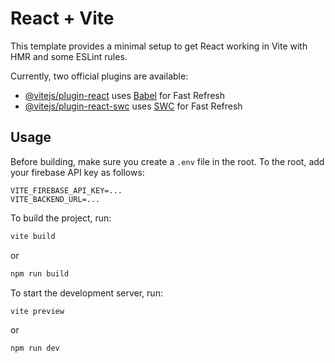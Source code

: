 # React + Vite

This template provides a minimal setup to get React working in Vite with HMR and some ESLint rules.

Currently, two official plugins are available:

- [@vitejs/plugin-react](https://github.com/vitejs/vite-plugin-react/blob/main/packages/plugin-react/README.md) uses [Babel](https://babeljs.io/) for Fast Refresh
- [@vitejs/plugin-react-swc](https://github.com/vitejs/vite-plugin-react-swc) uses [SWC](https://swc.rs/) for Fast Refresh

## Usage
Before building, make sure you create a `.env` file in the root. To the root, add your firebase API key as follows:
```
VITE_FIREBASE_API_KEY=...
VITE_BACKEND_URL=...
```

To build the project, run:
```bash
vite build
```

or

```bash
npm run build
```

To start the development server, run:
```bash
vite preview
```

or 

```bash
npm run dev
```


